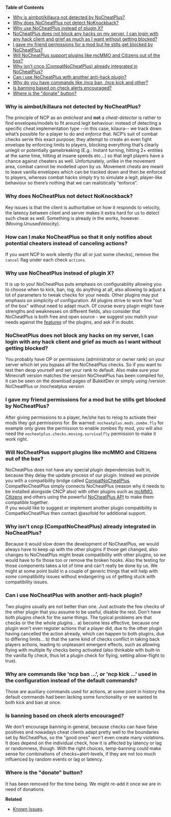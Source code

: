 **Table of Contents**
* [Why is aimbot/killaura not detected by NoCheatPlus?](FAQ#why-is-aimbot/killaura-not-detected-by-nocheatplus)
* [Why does NoCheatPlus not detect NoKnockback?](FAQ#why-does-nocheatplus-not-detect-nokncokback)
* [Why use NoCheatPlus instead of plugin X?](FAQ#why-use-nocheatplus-instead-of-plugin-x)
* [NoCheatPlus does not block any hacks on my server, I can login with any hack client and grief as much as I want without getting blocked?](FAQ#nocheatplus-does-not-block-any-hacks-on-my-server-i-can-login-with-any-hack-client-and-grief-as-much-as-i-want-without-getting-blocked)
* [I gave my friend permissions for a mod but he stills get blocked by NoCheatPlus?](FAQ#i-gave-my-friend-permissions-for-a-mod-but-he-stills-get-blocked-by-nocheatplus)
* [Will NoCheatPlus support plugins like mcMMO and Citizens out of the box?](FAQ#will-nocheatplus-support-plugins-like-mcmmo-and-citizens-out-of-the-box)
* [Why isn't cncp (CompatNoCheatPlus) already integrated in NoCheatPlus?](FAQ#why-isnt-cncp-compatnocheatplus-already-integrated-in-nocheatplus)
* [Can i use NoCheatPlus with another anti-hack plugin?](FAQ#why-do-you-have-commands-like-ncp-ban-ncp-kick-and-other)
* [Why do you have commands like /ncp ban, /ncp kick and other?](FAQ#why-use-nocheatplus-instead-of-plugin-x)
* [Is banning based on check alerts encouraged?](FAQ#is-banning-based-on-check-alerts-encouraged)
* [Where is the "donate" button?](FAQ#where-is-the-donate-button)

### Why is aimbot/killaura not detected by NoCheatPlus?

The principle of NCP as an _anticheat_ and **not** a _cheat-detector_ is rather to find envelopes/models to fit around legit behaviour: instead of detecting a specific cheat implementation type --in this case, kilaura-- we track down what’s possible for a player to do and _enforce_ that.
NCP’s suit of combat checks serve this exact purpose; they attempt to create an even fight envelope by enforcing limits to players, blocking everything that’s clearly unlegit or potentially gamebreaking (E.g.: Instant turning, hitting 2+ entities at the same time, hitting at insane speeds etc…) so that legit players have a chance against cheaters as well.
Unfortunately, unlike in the movement area, combat cannot be modelled upon by us. Movement cheats are meant to leave vanilla envelopes which can be tracked down and then be enforced to players, whereas combat hacks simply try to simulate a legit, player-like behaviour so there’s nothing that we can realistically “enforce”.  

### Why does NoCheatPlus not detect NoKnockback?
Key issues is that the client is authoritative on how it responds to velocity, the latency between client and server makes it extra hard for us to detect such cheat as well. Something is already in the works, however. (Moving.UnusedVelocity).

### How can I make NoCheatPlus so that it only notifies about potential cheaters instead of canceling actions?
If you want NCP to work silently (for all or just some checks), remove the `cancel` flag under each check `actions`.

### Why use NoCheatPlus instead of plugin X?
It is up to you! NoCheatPlus puts emphasis on configurability allowing you to choose when to kick, ban, log, do anything at all, also allowing to adjust a lot of parameters to tweak checks for your needs. Other plugins may put emphasis on simplicity of configuration. All plugins strive to work fine "out of the box" without need to adapt much. Of course every plugin might have strengths and weaknesses on different fields, also consider that NoCheatPlus is both free and open source - we suggest you match your needs against the [features](Features) of the plugins, and ask if in doubt.

### NoCheatPlus does not block any hacks on my server, I can login with any hack client and grief as much as I want without getting blocked?
You probably have OP or permissions (administrator or owner rank) on your server which let you bypass all the NoCheatPlus checks. So if you want to test then deop yourself and set your rank to default. Also make sure your Minecraft version matches the version NoCheatPlus has been compiled for, it can be seen on the download pages of BukkitDev or simply using /version NoCheatPlus or /nocheatplus version

### I gave my friend permissions for a mod but he stills get blocked by NoCheatPlus?
After giving permissions to a player, he/she has to relog to activate their mods they got permissions for. Be warned: `nocheatplus.mods.zombe.fly` for example only gives the permission to enable zombes fly mod, you will also need the `nocheatplus.checks.moving.survivalfly` permission to make it work right.

### Will NoCheatPlus support plugins like mcMMO and Citizens out of the box?
NoCheatPlus does not have any special plugin dependencies built in, because they delay the update process of our plugin. Instead we provide you with a compatibility bridge called [CompatNoCheatPlus].  
CompatNoCheatPlus simply connects NoCheatPlus (reason why it needs to be installed alongside CNCP also) with other plugins such as [mcMMO], [Citizens] and others using the powerful [NoCheatPlus API](API) to make them compatible together.  
If you would like to suggest or implement another plugin compatibility in CompatNoCheatPlus then contact @asofold for additional support.

### Why isn't cncp (CompatNoCheatPlus) already integrated in NoCheatPlus?
Because it would slow down the development of NoCheatPlus, we would always have to keep up with the other plugins if those get changed, also changes to NoCheatPlus might break compatibility with other plugins, so we would have to fix those too or remove the broken hooks. Also the testing for those components takes a lot of time and can't really be done by us. We might at some point build in a couple of generic things that will help with _some_ compatibility issues without endangering us of getting stuck with compatibility issues.

### Can i use NoCheatPlus with another anti-hack plugin?
Two plugins usually are not better than one. Just activate the few checks of the other plugin that you assume to be useful, disable the rest. Don't have both plugins check for the same things. The typical problems are that checks or the the whole plugins... a) become less effective, because one plugin won't even register actions that a player did, due to the other plugin having cancelled the action already, which can happen to both plugins, due to differing limits... b) that the same kind of checks conflict in taking back players actions, leading to unpleasant emergent effects, such as allowing flying with multiple fly checks being activated (also thinkable with built-in the vanilla fly check, thus let a plugin check for flying, setting allow-flight to true).

### Why are commands like 'ncp ban ...', or 'ncp kick ...' used in the configuration instead of the default commands?
Those are auxiliary commands used for actions, at some point in history the default commands had been lacking some functionality or we wanted to both kick and ban at once.

### Is banning based on check alerts encouraged?
We don't encourage banning in general, because checks can have false positives and nowadays cheat clients adapt pretty well to the boundaries set by NoCheatPlus, so the "good ones" won't even create many violations. It does depend on the individual check, how it is affected by latency or lag or randomness, though. With the right choices, temp-banning could make sense for combinations of checks+alert-levels, if they are not too much influenced by random events or lag or latency.

### Where is the "donate" button?
It has been removed for the time being. We might re-add it once we are in need of donations.

**Related**  
* [Known Issues](Known-Issues).

[CompatNoCheatPlus]:https://dev.bukkit.org/bukkit-plugins/compatnocheatplus-cncp/
[mcMMO]:https://dev.bukkit.org/bukkit-plugins/mcmmo/
[Citizens]:https://dev.bukkit.org/bukkit-plugins/citizens/
